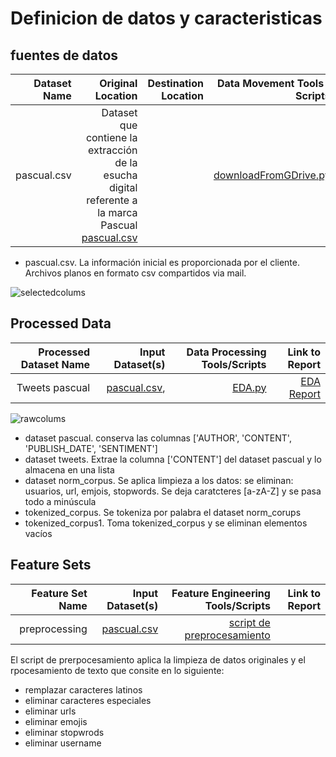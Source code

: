 
# Definicion de datos y caracteristicas
## fuentes de datos

| Dataset Name | Original Location   | Destination Location  | Data Movement Tools / Scripts | Link to Report |
| ---:| ---: | ---: | ---: | -----: |
| pascual.csv | Dataset que contiene la extracción de la esucha digital referente a la marca Pascual [pascual.csv](https://drive.google.com/file/d/1fLFVfTDaV7-2QWo3qYnpPae5ff0IKxFC/view?usp=sharing) | |[downloadFromGDrive.py](https://github.com/jonatan-parra/mlds6/blob/master/scripts/data_acquisition/downloadFromGDrive.py) |


* pascual.csv. La información inicial es proporcionada por el cliente. Archivos planos en formato csv compartidos via mail.

![selectedcolums](https://github.com/jonatan-parra/mlds6/blob/master/docs/data/rawdatacolums.png)



## Processed Data
| Processed Dataset Name | Input Dataset(s)   | Data Processing Tools/Scripts | Link to Report |
| ---:| ---: | ---: | ---: |
| Tweets pascual | [pascual.csv](link/to/dataset1/report),  | [EDA.py](https://github.com/jonatan-parra/mlds6/blob/master/scripts/eda/EDA.py) | [EDA Report](https://github.com/jonatan-parra/mlds6/blob/e6da49921826414294d8f625562f8e298246ce9b/scripts/eda/EDA.pdf)|



![rawcolums](https://github.com/jonatan-parra/mlds6/blob/master/docs/data/selectedcolumns.png)


* dataset pascual. conserva las columnas ['AUTHOR', 'CONTENT', 'PUBLISH_DATE', 'SENTIMENT']
* dataset tweets. Extrae la columna ['CONTENT'] del dataset pascual y lo almacena en una lista
* dataset norm_corpus. Se aplica limpieza a los datos: se eliminan: usuarios, url, emjois, stopwords. Se deja caratcteres [a-zA-Z] y se pasa todo a minúscula
* tokenized_corpus. Se tokeniza por palabra el dataset norm_corups
* tokenized_corpus1. Toma tokenized_corpus y se eliminan elementos vacíos

## Feature Sets

| Feature Set Name | Input Dataset(s)   | Feature Engineering Tools/Scripts | Link to Report |
| ---:| ---: | ---: | ---: |
| preprocessing | [pascual.csv](https://drive.google.com/file/d/1fLFVfTDaV7-2QWo3qYnpPae5ff0IKxFC/view?usp=sharing) | [script de preprocesamiento](https://github.com/jonatan-parra/mlds6/blob/e6da49921826414294d8f625562f8e298246ce9b/scripts/preprocessing/main.py) | |

El script de prerpocesamiento aplica la limpieza de datos originales y el rpocesamiento de texto que consite en lo siguiente:
- remplazar caracteres latinos
- eliminar caracteres especiales
- eliminar urls
- eliminar emojis
- eliminar stopwrods
- eliminar username 
